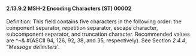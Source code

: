 #### 2.13.9.2 MSH-2 Encoding Characters (ST) 00002

Definition: This field contains five characters in the following order: the component separator, repetition separator, escape character, subcomponent separator, and truncation character. Recommended values are ^~\& #(ASCII 94, 126, 92, 38, and 35, respectively). See Section _2.4.4_, "_Message delimiters_'.
